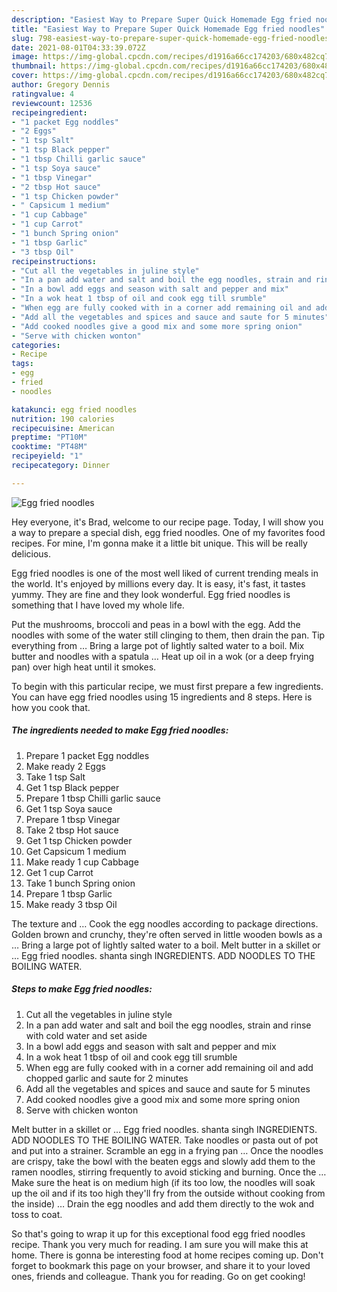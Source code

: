```yaml
---
description: "Easiest Way to Prepare Super Quick Homemade Egg fried noodles"
title: "Easiest Way to Prepare Super Quick Homemade Egg fried noodles"
slug: 798-easiest-way-to-prepare-super-quick-homemade-egg-fried-noodles
date: 2021-08-01T04:33:39.072Z
image: https://img-global.cpcdn.com/recipes/d1916a66cc174203/680x482cq70/egg-fried-noodles-recipe-main-photo.jpg
thumbnail: https://img-global.cpcdn.com/recipes/d1916a66cc174203/680x482cq70/egg-fried-noodles-recipe-main-photo.jpg
cover: https://img-global.cpcdn.com/recipes/d1916a66cc174203/680x482cq70/egg-fried-noodles-recipe-main-photo.jpg
author: Gregory Dennis
ratingvalue: 4
reviewcount: 12536
recipeingredient:
- "1 packet Egg noddles"
- "2 Eggs"
- "1 tsp Salt"
- "1 tsp Black pepper"
- "1 tbsp Chilli garlic sauce"
- "1 tsp Soya sauce"
- "1 tbsp Vinegar"
- "2 tbsp Hot sauce"
- "1 tsp Chicken powder"
- " Capsicum 1 medium"
- "1 cup Cabbage"
- "1 cup Carrot"
- "1 bunch Spring onion"
- "1 tbsp Garlic"
- "3 tbsp Oil"
recipeinstructions:
- "Cut all the vegetables in juline style"
- "In a pan add water and salt and boil the egg noodles, strain and rinse with cold water and set aside"
- "In a bowl add eggs and season with salt and pepper and mix"
- "In a wok heat 1 tbsp of oil and cook egg till srumble"
- "When egg are fully cooked with in a corner add remaining oil and add chopped garlic and saute for 2 minutes"
- "Add all the vegetables and spices and sauce and saute for 5 minutes"
- "Add cooked noodles give a good mix and some more spring onion"
- "Serve with chicken wonton"
categories:
- Recipe
tags:
- egg
- fried
- noodles

katakunci: egg fried noodles 
nutrition: 190 calories
recipecuisine: American
preptime: "PT10M"
cooktime: "PT48M"
recipeyield: "1"
recipecategory: Dinner

---
```



![Egg fried noodles](https://img-global.cpcdn.com/recipes/d1916a66cc174203/680x482cq70/egg-fried-noodles-recipe-main-photo.jpg)

Hey everyone, it's Brad, welcome to our recipe page. Today, I will show you a way to prepare a special dish, egg fried noodles. One of my favorites food recipes. For mine, I'm gonna make it a little bit unique. This will be really delicious.

Egg fried noodles is one of the most well liked of current trending meals in the world. It's enjoyed by millions every day. It is easy, it's fast, it tastes yummy. They are fine and they look wonderful. Egg fried noodles is something that I have loved my whole life.

Put the mushrooms, broccoli and peas in a bowl with the egg. Add the noodles with some of the water still clinging to them, then drain the pan. Tip everything from … Bring a large pot of lightly salted water to a boil. Mix butter and noodles with a spatula … Heat up oil in a wok (or a deep frying pan) over high heat until it smokes.


To begin with this particular recipe, we must first prepare a few ingredients. You can have egg fried noodles using 15 ingredients and 8 steps. Here is how you cook that.

<!--inarticleads1-->

##### The ingredients needed to make Egg fried noodles:

1. Prepare 1 packet Egg noddles
1. Make ready 2 Eggs
1. Take 1 tsp Salt
1. Get 1 tsp Black pepper
1. Prepare 1 tbsp Chilli garlic sauce
1. Get 1 tsp Soya sauce
1. Prepare 1 tbsp Vinegar
1. Take 2 tbsp Hot sauce
1. Get 1 tsp Chicken powder
1. Get  Capsicum 1 medium
1. Make ready 1 cup Cabbage
1. Get 1 cup Carrot
1. Take 1 bunch Spring onion
1. Prepare 1 tbsp Garlic
1. Make ready 3 tbsp Oil


The texture and … Cook the egg noodles according to package directions. Golden brown and crunchy, they&#39;re often served in little wooden bowls as a … Bring a large pot of lightly salted water to a boil. Melt butter in a skillet or … Egg fried noodles. shanta singh INGREDIENTS. ADD NOODLES TO THE BOILING WATER. 

<!--inarticleads2-->

##### Steps to make Egg fried noodles:

1. Cut all the vegetables in juline style
1. In a pan add water and salt and boil the egg noodles, strain and rinse with cold water and set aside
1. In a bowl add eggs and season with salt and pepper and mix
1. In a wok heat 1 tbsp of oil and cook egg till srumble
1. When egg are fully cooked with in a corner add remaining oil and add chopped garlic and saute for 2 minutes
1. Add all the vegetables and spices and sauce and saute for 5 minutes
1. Add cooked noodles give a good mix and some more spring onion
1. Serve with chicken wonton


Melt butter in a skillet or … Egg fried noodles. shanta singh INGREDIENTS. ADD NOODLES TO THE BOILING WATER. Take noodles or pasta out of pot and put into a strainer. Scramble an egg in a frying pan … Once the noodles are crispy, take the bowl with the beaten eggs and slowly add them to the ramen noodles, stirring frequently to avoid sticking and burning. Once the … Make sure the heat is on medium high (if its too low, the noodles will soak up the oil and if its too high they&#39;ll fry from the outside without cooking from the inside) … Drain the egg noodles and add them directly to the wok and toss to coat. 

So that's going to wrap it up for this exceptional food egg fried noodles recipe. Thank you very much for reading. I am sure you will make this at home. There is gonna be interesting food at home recipes coming up. Don't forget to bookmark this page on your browser, and share it to your loved ones, friends and colleague. Thank you for reading. Go on get cooking!
